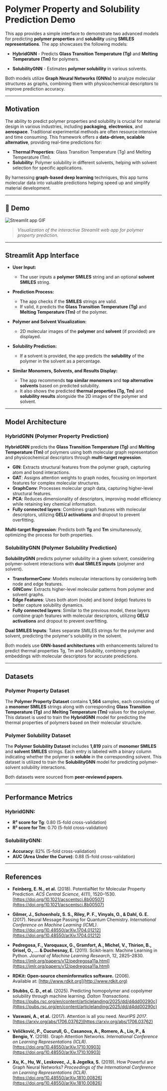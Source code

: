 # Polymer Property and Solubility Prediction Demo

This app provides a simple interface to demonstrate two advanced models for predicting **polymer properties** and **solubility** using **SMILES representations**. The app showcases the following models:

- **HybridGNN** - Predicts **Glass Transition Temperature (Tg)** and **Melting Temperature (Tm)** for polymers.

- **SolubilityGNN** - Estimates **polymer solubility** in various solvents.

Both models utilize **Graph Neural Networks (GNNs)** to analyze molecular structures as graphs, combining them with physicochemical descriptors to improve prediction accuracy.

---

## Motivation

The ability to predict polymer properties and solubility is crucial for material design in various industries, including **packaging**, **electronics**, and **aerospace**. Traditional experimental methods are often resource intensive and time consuming. This framework offers a **data-driven, scalable alternative**, providing real-time predictions for:

- **Thermal Properties**: Glass Transition Temperature (Tg) and Melting Temperature (Tm).
- **Solubility**: Polymer solubility in different solvents, helping with solvent selection for specific applications.

By harnessing **graph-based deep learning** techniques, this app turns molecular data into valuable predictions helping speed up and simplify material development.

---

## 🎥 **Demo**
![Streamlit app GIF](media/demo.gif)

> *Visualization of the interactive Streamlit web app for polymer property prediction.*

---

## Streamlit App Interface

- **User Input:**
   - The user inputs a **polymer SMILES** string and an optional **solvent SMILES** string.

- **Prediction Process:**
   - The app checks if the **SMILES** strings are valid.
   - If valid, it predicts the **Glass Transition Temperature (Tg)** and **Melting Temperature (Tm)** of the polymer.

- **Polymer and Solvent Visualization:**
   - 2D molecular images of the **polymer** and **solvent** (if provided) are displayed.

- **Solubility Prediction:**
   - If a solvent is provided, the app predicts the **solubility** of the polymer in the solvent as a percentage.

- **Similar Monomers, Solvents, and Results Display:**
   - The app recommends **top similar monomers** and **top alternative solvents** based on predicted solubility.
   - It also shows the predicted **thermal properties (Tg, Tm)** and **solubility results** alongside the 2D images of the polymer and solvent.

---

## Model Architecture

### HybridGNN (Polymer Property Prediction)
**HybridGNN** predicts the **Glass Transition Temperature (Tg)** and **Melting Temperature (Tm)** of polymers using both molecular graph representation and physicochemical descriptors through **multi-target regression**.

- **GIN**: Extracts structural features from the polymer graph, capturing atom and bond interactions.
- **GAT**: Assigns attention weights to graph nodes, focusing on important features for complex molecular structures.
- **GraphConv**: Processes molecular graph data, capturing higher-level structural features.
- **PCA**: Reduces dimensionality of descriptors, improving model efficiency while retaining key chemical information.
- **Fully connected layers**: Combines graph features with molecular descriptors, utilizing **GELU activations** and dropout to prevent overfitting.
  
**Multi-target Regression**: Predicts both **Tg** and **Tm** simultaneously, optimizing the process for both properties.

### SolubilityGNN (Polymer Solubility Prediction)
**SolubilityGNN** predicts polymer solubility in a given solvent, considering polymer-solvent interactions with **dual SMILES inputs** (polymer and solvent).

- **TransformerConv**: Models molecular interactions by considering both node and edge features.
- **GINConv**: Extracts higher-level molecular patterns from polymer and solvent graphs.
- **Edge Features**: Uses both atom (node) and bond (edge) features to better capture solubility dynamics.
- **Fully connected layers**: Similar to the previous model, these layers combine graph features with molecular descriptors, utilizing **GELU activations** and dropout to prevent overfitting.

**Dual SMILES Inputs**: Takes separate SMILES strings for the polymer and solvent, predicting the polymer's solubility in the solvent.

Both models use **GNN-based architectures** with enhancements tailored to predict thermal properties Tg, Tm and Solubility, combining graph embeddings with molecular descriptors for accurate predictions.

---

## Datasets

### Polymer Property Dataset
The **Polymer Property Dataset** contains **1,564** samples, each consisting of a **monomer SMILES** strings along with corresponding **Glass Transition Temperature (Tg)** and **Melting Temperature (Tm)** values for the polymer. This dataset is used to train the **HybridGNN** model for predicting the thermal properties of polymers based on their molecular structure.

### Polymer Solubility Dataset
The **Polymer Solubility Dataset** includes **1,819** pairs of **monomer SMILES** and **solvent SMILES** strings. Each entry is labeled with a binary column indicating whether the polymer is **soluble** in the corresponding solvent. This dataset is utilized to train the **SolubilityGNN** model for predicting polymer-solvent solubility interactions.

Both datasets were sourced from **peer-reviewed papers**.

---

## Performance Metrics

### HybridGNN:
- **R² score for Tg**: 0.80 (5-fold cross-validation)
- **R² score for Tm**: 0.70 (5-fold cross-validation)

### SolubilityGNN:
- **Accuracy**: 82% (5-fold cross-validation)
- **AUC (Area Under the Curve)**: 0.88 (5-fold cross-validation)

---

## References

- **Feinberg, E. N., et al.** (2018). PotentialNet for Molecular Property Prediction. *ACS Central Science*, 4(11), 1520–1530.  
   [https://doi.org/10.1021/acscentsci.8b00507](https://doi.org/10.1021/acscentsci.8b00507)

- **Gilmer, J., Schoenholz, S. S., Riley, P. F., Vinyals, O., & Dahl, G. E.** (2017). Neural Message Passing for Quantum Chemistry. *International Conference on Machine Learning (ICML)*.  
   [https://doi.org/10.48550/arXiv.1704.01212](https://doi.org/10.48550/arXiv.1704.01212)

- **Pedregosa, F., Varoquaux, G., Gramfort, A., Michel, V., Thirion, B., Grisel, O., ... & Duchesnay, E.** (2011). Scikit-learn: Machine Learning in Python. *Journal of Machine Learning Research*, 12, 2825–2830.  
   [https://jmlr.org/papers/v12/pedregosa11a.html](https://jmlr.org/papers/v12/pedregosa11a.html)

- **RDKit: Open-source cheminformatics software.** (2006).  
   Available at: [http://www.rdkit.org](http://www.rdkit.org)

- **Stubbs, C. D., et al.** (2025). Predicting homopolymer and copolymer solubility through machine learning. *Dalton Transactions*.  
   [https://pubs.rsc.org/en/content/articlelanding/2025/dd/d4dd00290c](https://pubs.rsc.org/en/content/articlelanding/2025/dd/d4dd00290c)

- **Vaswani, A., et al.** (2017). Attention is all you need. *NeurIPS 2017*.  
   [https://arxiv.org/abs/1706.03762](https://arxiv.org/abs/1706.03762)

- **Veličković, P., Cucurull, G., Casanova, A., Romero, A., Lio, P., & Bengio, Y.** (2018). Graph Attention Networks. *International Conference on Learning Representations (ICLR)*.  
   [https://doi.org/10.48550/arXiv.1710.10903](https://doi.org/10.48550/arXiv.1710.10903)

- **Xu, K., Hu, W., Leskovec, J., & Jegelka, S.** (2019). How Powerful are Graph Neural Networks? *Proceedings of the International Conference on Learning Representations (ICLR)*.  
   [https://doi.org/10.48550/arXiv.1810.00826](https://doi.org/10.48550/arXiv.1810.00826)

